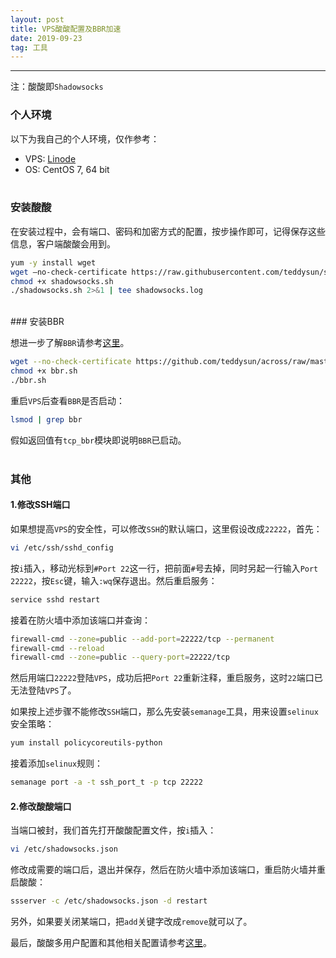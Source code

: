 ```yaml
---
layout: post
title: VPS酸酸配置及BBR加速
date: 2019-09-23
tag: 工具
---
```


---
>
注：酸酸即`Shadowsocks`
<br>
### 个人环境

<!-- <style type="text/css">
.tg  {border-collapse:collapse;border-spacing:0;border-color:#ccc;}
.tg td{font-family:Arial, sans-serif;font-size:14px;padding:10px 5px;border-style:solid;border-width:1px;overflow:hidden;word-break:normal;border-color:#ccc;color:#333;background-color:#fff;}
.tg th{font-family:Arial, sans-serif;font-size:14px;font-weight:normal;padding:10px 5px;border-style:solid;border-width:1px;overflow:hidden;word-break:normal;border-color:#ccc;color:#333;background-color:#f0f0f0;}
.tg .tg-n2ye{background-color:#efefef;color:#333333;border-color:inherit;text-align:center;vertical-align:top}
.tg .tg-ohd8{background-color:#f5f5f5;color:#333333;border-color:inherit;text-align:center;vertical-align:top}
</style>
<table class="tg">
  <tr>
    <th class="tg-n2ye">VPS</th>
    <th class="tg-n2ye">OS</th>
  </tr>
  <tr>
    <td class="tg-ohd8">Linode</td>
    <td class="tg-ohd8">CentOS 7</td>
  </tr>
</table> -->
以下为我自己的个人环境，仅作参考：
* VPS:  [Linode](https://manager.linode.com/)
* OS:   CentOS 7, 64 bit
<br><br>

### 安装酸酸

在安装过程中，会有端口、密码和加密方式的配置，按步操作即可，记得保存这些信息，客户端酸酸会用到。

```bash
yum -y install wget
wget –no-check-certificate https://raw.githubusercontent.com/teddysun/shadowsocks_install/master/shadowsocks.sh
chmod +x shadowsocks.sh
./shadowsocks.sh 2>&1 | tee shadowsocks.log
```
<br>
### 安装BBR

想进一步了解`BBR`请参考[这里](https://github.com/google/bbr)。

```bash
wget --no-check-certificate https://github.com/teddysun/across/raw/master/bbr.sh
chmod +x bbr.sh
./bbr.sh
```

重启`VPS`后查看`BBR`是否启动：


```bash
lsmod | grep bbr
```

假如返回值有`tcp_bbr`模块即说明`BBR`已启动。  
<br>

### 其他

#### 1.修改SSH端口  

如果想提高`VPS`的安全性，可以修改`SSH`的默认端口，这里假设改成`22222`，首先：

```bash
vi /etc/ssh/sshd_config
```

按`i`插入，移动光标到`#Port 22`这一行，把前面`#`号去掉，同时另起一行输入`Port 22222`，按`Esc`键，输入`:wq`保存退出。然后重启服务：

```bash
service sshd restart
```

接着在防火墙中添加该端口并查询：

```bash
firewall-cmd --zone=public --add-port=22222/tcp --permanent
firewall-cmd --reload
firewall-cmd --zone=public --query-port=22222/tcp
```

然后用端口`22222`登陆`VPS`，成功后把`Port 22`重新注释，重启服务，这时`22`端口已无法登陆`VPS`了。

如果按上述步骤不能修改`SSH`端口，那么先安装`semanage`工具，用来设置`selinux`安全策略：

```bash
yum install policycoreutils-python
```

接着添加`selinux`规则：

```bash
semanage port -a -t ssh_port_t -p tcp 22222
```

#### 2.修改酸酸端口

当端口被封，我们首先打开酸酸配置文件，按`i`插入：

```bash
vi /etc/shadowsocks.json
```

修改成需要的端口后，退出并保存，然后在防火墙中添加该端口，重启防火墙并重启酸酸：

```bash
ssserver -c /etc/shadowsocks.json -d restart
```

另外，如果要关闭某端口，把`add`关键字改成`remove`就可以了。  

最后，酸酸多用户配置和其他相关配置请参考[这里](https://blog.huihut.com/2016/12/03/BandwagonShadowsocksServer/)。

<br>